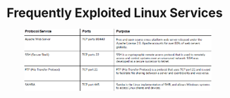 # Frequently Exploited Linux Services

<figure><img src="../../.gitbook/assets/image (230).png" alt=""><figcaption></figcaption></figure>
